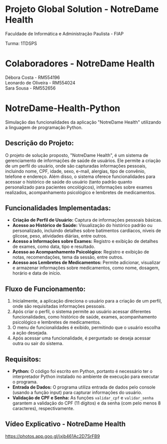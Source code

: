 # Projeto Global Solution - NotreDame Health

Faculdade de Informática e Administração Paulista - FIAP

Turma: 1TDSPS

# Colaboradores - NotreDame Health

Débora Costa - RM554196  
Leonardo de Oliveira - RM554024  
Sara Sousa - RM552656  

# NotreDame-Health-Python
Simulação das funcionalidades da aplicação "NotreDame Health" utilizando a linguagem de programação Python.

## Descrição do Projeto:

O projeto de solução proposto, "NotreDame Health", é um sistema de gerenciamento de informações de saúde de usuários. Ele permite a criação de um perfil do usuário, onde são capturadas informações pessoais, incluindo nome, CPF, idade, sexo, e-mail, alergias, tipo de convênio, telefone e endereço. Além disso, o sistema oferece funcionalidades para acessar o histórico de saúde do usuário (tanto padrão quanto personalizado para pacientes oncológicos), informações sobre exames realizados, acompanhamento psicológico e lembretes de medicamentos.

## Funcionalidades Implementadas:
- **Criação de Perfil de Usuário:** Captura de informações pessoais básicas.
- **Acesso ao Histórico de Saúde:** Visualização do histórico padrão ou personalizado, incluindo detalhes sobre batimentos cardíacos, níveis de glicose, peso, atividades diárias, entre outros.
- **Acesso a Informações sobre Exames:** Registro e exibição de detalhes de exames, como data, tipo e resultado.
- **Acesso ao Acompanhamento Psicológico:** Registro e exibição de notas, recomendações, tema da sessão, entre outros.
- **Acesso aos Lembretes de Medicamentos:** Permite adicionar, visualizar e armazenar informações sobre medicamentos, como nome, dosagem, horário e data de início.

## Fluxo de Funcionamento:
1. Inicialmente, a aplicação direciona o usuário para a criação de um perfil, onde são requisitadas informações pessoais.
2. Após criar o perfil, o sistema permite ao usuário acessar diferentes funcionalidades, como histórico de saúde, exames, acompanhamento psicológico e lembretes de medicamentos.
3. O menu de funcionalidades é exibido, permitindo que o usuário escolha a ação desejada.
4. Após acessar uma funcionalidade, é perguntado se deseja acessar outra ou sair do sistema.

## Requisitos:
- **Python:** O código foi escrito em Python, portanto é necessário ter o interpretador Python instalado no ambiente de execução para executar o programa.
- **Entrada de Dados:** O programa utiliza entrada de dados pelo console (usando a função input) para capturar informações do usuário.
- **Validação de CPF e Senha:** As funções `validar_cpf` e `validar_senha` garantem a validação do CPF (11 dígitos) e da senha (com pelo menos 8 caracteres), respectivamente.

## Vídeo Explicativo - NotreDame Health

https://photos.app.goo.gl/jxjb461Ac2D7SrFB9
